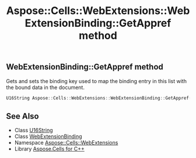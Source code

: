 ﻿---
title: Aspose::Cells::WebExtensions::WebExtensionBinding::GetAppref method
linktitle: GetAppref
second_title: Aspose.Cells for C++ API Reference
description: 'Aspose::Cells::WebExtensions::WebExtensionBinding::GetAppref method. Gets and sets the binding key used to map the binding entry in this list with the bound data in the document in C++.'
type: docs
weight: 1000
url: /cpp/aspose.cells.webextensions/webextensionbinding/getappref/
---
## WebExtensionBinding::GetAppref method


Gets and sets the binding key used to map the binding entry in this list with the bound data in the document.

```cpp
U16String Aspose::Cells::WebExtensions::WebExtensionBinding::GetAppref()
```

## See Also

* Class [U16String](../../../aspose.cells/u16string/)
* Class [WebExtensionBinding](../)
* Namespace [Aspose::Cells::WebExtensions](../../)
* Library [Aspose.Cells for C++](../../../)
